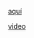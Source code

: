 

[aquí](http://rmarkdown.rstudio.com/)



[video](https://www.youtube.com/watch?v=vQ_EBqgUR0c&ab_channel=Luucamay/)

